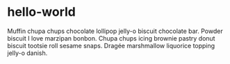 # hello-world
Muffin chupa chups chocolate lollipop jelly-o biscuit chocolate bar. Powder biscuit I love marzipan bonbon. Chupa chups icing brownie pastry donut biscuit tootsie roll sesame snaps. Dragée marshmallow liquorice topping jelly-o danish.
